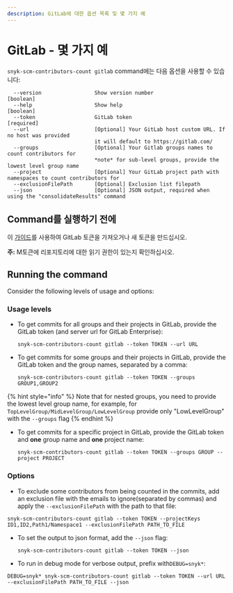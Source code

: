 ```yaml
---
description: GitLab에 대한 옵션 목록 및 몇 가지 예
---
```


# GitLab - 몇 가지 예

`snyk-scm-contributors-count gitlab` command에는 다음 옵션을 사용할 수 있습니다:

```
  --version                 Show version number                        [boolean]
  --help                    Show help                                  [boolean]
  --token                   GitLab token                               [required]
  --url                     [Optional] Your GitLab host custom URL. If no host was provided
                            it will default to https://gitlab.com/
  --groups                  [Optional] Your Gitlab groups names to count contributors for 
                            *note* for sub-level groups, provide the lowest level group name                                             
  --project                 [Optional] Your GitLab project path with namespaces to count contributors for
  --exclusionFilePath       [Optional] Exclusion list filepath
  --json                    [Optional] JSON output, required when using the "consolidateResults" command
```

## **Command를 실행하기 전에**

이 [가이드](https://docs.gitlab.com/ee/user/profile/personal\_access\_tokens.html)를 사용하여 GitLab 토큰을 가져오거나 새 토큰을 만드십시오.

**주:** M토큰에 리포지토리에 대한 읽기 권한이 있는지 확인하십시오.

## Running the command

Consider the following levels of usage and options:

### Usage levels

*   To get commits for all groups and their projects in GitLab, provide the GitLab token (and server url for GitLab Enterprise):

    ```
    snyk-scm-contributors-count gitlab --token TOKEN --url URL
    ```
*   To get commits for some groups and their projects in GitLab, provide the GitLab token and the group names, separated by a comma:

    ```
    snyk-scm-contributors-count gitlab --token TOKEN --groups GROUP1,GROUP2
    ```

{% hint style="info" %}
Note that for nested groups, you need to provide the lowest level group name, for example, for `TopLevelGroup/MidLevelGroup/LowLevelGroup` provide only "LowLevelGroup" with the `--groups` flag
{% endhint %}

*   To get commits for a specific project in GitLab, provide the GitLab token and **one** group name and **one** project name:

    ```
    snyk-scm-contributors-count gitlab --token TOKEN --groups GROUP --project PROJECT
    ```

### Options

* To exclude some contributors from being counted in the commits, add an exclusion file with the emails to ignore(separated by commas) and apply the `--exclusionFilePath` with the path to that file:

```
snyk-scm-contributors-count gitlab --token TOKEN --projectKeys ID1,ID2,Path1/Namespace1 --exclusionFilePath PATH_TO_FILE
```

*   To set the output to json format, add the `--json` flag:

    ```
    snyk-scm-contributors-count gitlab --token TOKEN --json
    ```
* To run in debug mode for verbose output, prefix with`DEBUG=snyk*`:

```
DEBUG=snyk* snyk-scm-contributors-count gitlab --token TOKEN --url URL --exclusionFilePath PATH_TO_FILE --json
```
